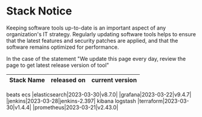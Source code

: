 # Stack Notice  
  

Keeping software tools up-to-date is an important aspect of any organization's IT strategy. Regularly updating software tools helps to ensure that the latest features and security patches are applied, and that the software remains optimized for performance.

In the case of the statement "We update this page every day, review the page to get latest release version of tool"  

| Stack Name | released on    | current version    |
| :----- | :---: | :---: |
beats
ecs
|elasticsearch|2023-03-30|v8.7.0|
|grafana|2023-03-22|v9.4.7|
|jenkins|2023-03-28|jenkins-2.397|
kibana
logstash
|terraform|2023-03-30|v1.4.4|
|prometheus|2023-03-21|v2.43.0|


